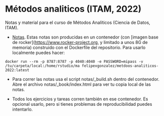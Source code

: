 # Métodos analiticos (ITAM, 2022)
Notas y material para el curso de Métodos Analíticos (Ciencia de Datos, ITAM).

- [Notas](https://metodos-analiticos-2022.netlify.app/). Estas notas son producidas
en un contenedor (con [imagen base de rocker](https://www.rocker-project.org, y limitado a unos 8G de memoria)  construido con el Dockerfile del repositorio. Para usarlo localmente puedes hacer:

```
docker run --rm -p 8787:8787 -p 4040:4040 -e PASSWORD=mipass -v /tu/carpeta/local:/home/rstudio/ma felipexgonzalez/metdoos-analiticos-2022:latest
```

- Para correr las notas usa el script notas/\_build.sh dentro del contenedor. Abre el archivo notas/\_book/index.html para ver tu copia local de las notas.

- Todos los ejercicios y tareas corren también en ese contenedor. Es opcional usarlo,
pero si tienes problemas de reproducibilidad puedes intentarlo.

